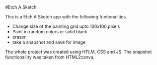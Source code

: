 #Etch A Sketch

This is a Etch A Sketch app with the following funtionalities.

- Change size of the painting grid upto 100x100 pixels
- Paint in random colors or solid black
- eraser
- take a snapshot and save for image

The whole project was created using HTLM, CSS and JS.
The snapshot functionallity was taken from HTML2canva.